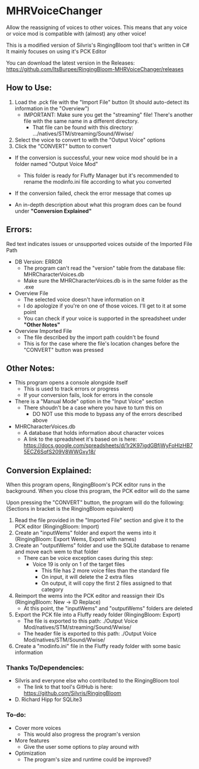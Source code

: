 # MHRVoiceChanger
Allow the reassigning of voices to other voices. This means that any voice or voice mod is compatible with (almost) any other voice!

This is a modified version of Silvris's RingingBloom tool that's written in C#
It mainly focuses on using it's PCK Editor

You can download the latest version in the Releases: https://github.com/ItsBurpee/RingingBloom-MHRVoiceChanger/releases

## How to Use:
1. Load the .pck file with the "Import File" button (It should auto-detect its information in the "Overview")
	- IMPORTANT: Make sure you get the "streaming" file! There's another file with the same name in a different directory.
  		- That file can be found with this directory: .../natives/STM/streaming/Sound/Wwise/
2. Select the voice to convert to with the "Output Voice" options
3. Click the "CONVERT" button to convert

- If the conversion is successful, your new voice mod should be in a folder named "Output Voice Mod"
	- This folder is ready for Fluffy Manager but it's recommended to rename the modinfo.ini file according to what you converted
- If the conversion failed, check the error message that comes up

- An in-depth description about what this program does can be found under **"Conversion Explained"**

## Errors:
Red text indicates issues or unsupported voices outside of the Imported File Path

- DB Version: ERROR
	- The program can't read the "version" table from the database file: MHRCharacterVoices.db
	- Make sure the MHRCharacterVoices.db is in the same folder as the .exe
- Overview File
	- The selected voice doesn't have information on it
	- I do apologize if you're on one of those voices. I'll get to it at some point
	- You can check if your voice is supported in the spreadsheet under **"Other Notes"**
- Overview Imported File
	- The file described by the import path couldn't be found
	- This is for the case where the file's location changes before the "CONVERT" button was pressed
  
## Other Notes:
- This program opens a console alongside itself
	- This is used to track errors or progress
	- If your conversion fails, look for errors in the console
- There is a "Manual Mode" option in the "Input Voice" section
	- There shoudn't be a case where you have to turn this on
		- DO NOT use this mode to bypass any of the errors described above
- MHRCharacterVoices.db
	- A database that holds information about character voices
	- A link to the spreadsheet it's based on is here: https://docs.google.com/spreadsheets/d/1r2K97igdGBfjWyFoHlzHB75ECZ6SqfS209V8WWGxy18/
    
## Conversion Explained:
When this program opens, RingingBloom's PCK editor runs in the background. When you close this program, the PCK editor will do the same

Upon pressing the "CONVERT" button, the program will do the following: (Sections in bracket is the RingingBloom equivalent)
1. Read the file provided in the "Imported File" section and give it to the PCK editor (RingingBloom: Import)
2. Create an "inputWems" folder and export the wems into it (RingingBloom: Export Wems, Export with names)
3. Create an "outputWems" folder and use the SQLite database to rename and move each wem to that folder
	- There can be voice exception cases during this step:
		- Voice 19 is only on 1 of the target files
			- This file has 2 more voice files than the standard file
			- On input, it will delete the 2 extra files
			- On output, it will copy the first 2 files assigned to that category
4. Reimport the wems into the PCK editor and reassign their IDs (RingingBloom: New -> ID Replace)
	- At this point, the "inputWems" and "outputWems" folders are deleted
5. Export the PCK file into a Fluffy ready folder (RingingBloom: Export)
	- The file is exported to this path: ./Output Voice Mod/natives/STM/streaming/Sound/Wwise/
	- The header file is exported to this path: ./Output Voice Mod/natives/STM/Sound/Wwise/
6. Create a "modinfo.ini" file in the Fluffy ready folder with some basic information
  
### Thanks To/Dependencies:
- Silvris and everyone else who contributed to the RingingBloom tool
	- The link to that tool's GitHub is here: https://github.com/Silvris/RingingBloom
- D. Richard Hipp for SQLite3

### To-do:
- Cover more voices
	- This would also progress the program's version
- More features
	- Give the user some options to play around with
- Optimization
	- The program's size and runtime could be improved?

